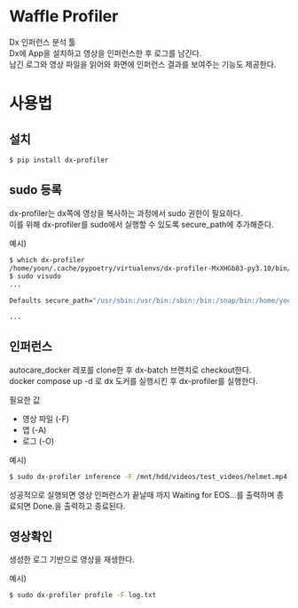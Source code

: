 # Waffle Profiler
Dx 인퍼런스 분석 툴  
Dx에 App을 설치하고 영상을 인퍼런스한 후 로그를 남긴다.  
남긴 로그와 영상 파일을 읽어와 화면에 인퍼런스 결과를 보여주는 기능도 제공한다.

# 사용법
## 설치
```bash
$ pip install dx-profiler
```

## sudo 등록
dx-profiler는 dx쪽에 영상을 복사하는 과정에서 sudo 권한이 필요하다.  
이를 위해 dx-profiler를 sudo에서 실행할 수 있도록 secure_path에 추가해준다.

예시)
```bash
$ which dx-profiler
/home/yoon/.cache/pypoetry/virtualenvs/dx-profiler-MxXHGb83-py3.10/bin/dx-profiler
$ sudo visudo
...

Defaults secure_path="/usr/sbin:/usr/bin:/sbin:/bin:/snap/bin:/home/yoon/.cache/pypoetry/virtualenvs/dx-profiler-MxXHGb83-py3.10/bin"

...
```

## 인퍼런스
autocare_docker 레포를 clone한 후 dx-batch 브랜치로 checkout한다.  
docker compose up -d 로 dx 도커를 실행시킨 후 dx-profiler를 실행한다.

필요한 값
- 영상 파일 (-F)
- 앱 (-A)
- 로그 (-O)

예시)
```bash
$ sudo dx-profiler inference -F /mnt/hdd/videos/test_videos/helmet.mp4 --app ~/Downloads/aff0d790-8e15-47f4-874c-7320dc3673f9.zip -O log.txt
```

성공적으로 실행되면 영상 인퍼런스가 끝날때 까지 Waiting for EOS...를 출력하며
종료되면 Done.을 출력하고 종료된다.

## 영상확인
생성한 로그 기반으로 영상을 재생한다.

예시)
```bash
$ sudo dx-profiler profile -F log.txt
```
